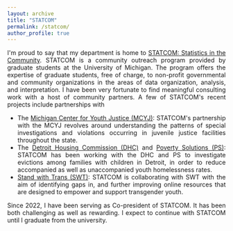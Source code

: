 ```yaml
---
layout: archive
title: "STATCOM"
permalink: /statcom/
author_profile: true
---
```


<style>
body {
text-align: justify}
</style>


I'm proud to say that my department is home to [STATCOM: Statistics in the Community](https://sph.umich.edu/biostat/statcom/). STATCOM is a community outreach program provided by graduate students at the University of Michigan. The program offers the expertise of graduate students, free of charge, to non-profit governmental and community organizations in the areas of data organization, analysis, and interpretation. I have been very fortunate to find meaningful consulting work with a host of community partners. A few of STATCOM's recent projects include partnerships with 

- The [Michigan Center for Youth Justice (MCYJ)](https://www.miyouthjustice.org): STATCOM's partnership with the MCYJ revolves around understanding the patterns of special investigations and violations occurring in juvenile justice facilities throughout the state.
- The [Detroit Housing Commission (DHC)](https://www.dhcmi.org) and [Poverty Solutions (PS)](https://poverty.umich.edu): STATCOM has been working with the DHC and PS to investigate evictions among families with children in Detroit, in order to reduce accompanied as well as unaccompanied youth homelessness rates.
- [Stand with Trans (SWT)](https://standwithtrans.org): STATCOM is collaborating with SWT with the aim of identifying gaps in, and further improving online resources that are designed to empower and support transgender youth. 

Since 2022, I have been serving as Co-president of STATCOM. It has been both challenging as well as rewarding. I expect to continue with STATCOM until I graduate from the university. 


